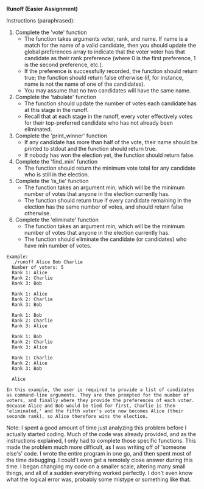 **Runoff (Easier Assignment)**

Instructions (paraphrased): 
1. Complete the 'vote' function
    - The function takes arguments voter, rank, and name. If name is a match for the name of a valid candidate, then you should update the global preferences array to indicate that the voter voter has that candidate as their rank preference (where 0 is the first preference, 1 is the second preference, etc.).
    - If the preference is successfully recorded, the function should return true; the function should return false otherwise (if, for instance, name is not the name of one of the candidates).
    - You may assume that no two candidates will have the same name.
2. Complete the 'tabulate' function
    - The function should update the number of votes each candidate has at this stage in the runoff.
    - Recall that at each stage in the runoff, every voter effectively votes for their top-preferred candidate who has not already been eliminated.
3. Complete the 'print_winner' function
    - If any candidate has more than half of the vote, their name should be printed to stdout and the function should return true.
    - If nobody has won the election yet, the function should return false.
4. Complete the 'find_min' function
    - The function should return the minimum vote total for any candidate who is still in the election.
5. Complete the 'is_tie' function
    - The function takes an argument min, which will be the minimum number of votes that anyone in the election currently has.
    - The function should return true if every candidate remaining in the election has the same number of votes, and should return false otherwise.
6. Complete the 'eliminate' function
    - The function takes an argument min, which will be the minimum number of votes that anyone in the election currently has.
    - The function should eliminate the candidate (or candidates) who have min number of votes.

```
Example:
  ./runoff Alice Bob Charlie
  Number of voters: 5
  Rank 1: Alice
  Rank 2: Charlie
  Rank 3: Bob

  Rank 1: Alice
  Rank 2: Charlie
  Rank 3: Bob

  Rank 1: Bob
  Rank 2: Charlie
  Rank 3: Alice

  Rank 1: Bob
  Rank 2: Charlie
  Rank 3: Alice

  Rank 1: Charlie
  Rank 2: Alice
  Rank 3: Bob
  
  Alice

In this example, the user is required to provide a list of candidates as command-line arguments. They are then prompted for the number of voters, and finally where they provide the preferences of each voter. Becuase Alice and Bob would be tied for first, Charlie is then 'eliminated,' and the fifth voter's vote now becomes Alice (their secondn rank), so Alice therefore wins the election.
```

Note: I spent a good amount of time just analyzing this problem before I actually started coding. Much of the code was already provided, and as the instructions explained, I only had to complete those specific functions. This made the problem much more difficult, as I was writing off of 'someone else's' code. I wrote the entire program in one go, and then spent most of the time debugging. I could't even get a remotely close answer during this time. I began changing my code on a smaller scale, altering many small things, and all of a sudden everything worked perfectly. I don't even know what the logical error was, probably some mistype or something like that.
